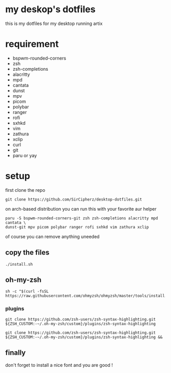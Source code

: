 # my deskop's dotfiles
this is my dotfiles for my desktop running artix

# requirement
- bspwm-rounded-corners
- zsh
- zsh-completions
- alacritty
- mpd
- cantata
- dunst
- mpv
- picom
- polybar
- ranger
- rofi
- sxhkd
- vim
- zathura
- xclip
- curl
- git
- paru or yay

# setup
first clone the repo
```
git clone https://github.com/SirCipherz/desktop-dotfiles.git
```
on arch-based distribution you can run this with your favorite aur helper

```
paru -S bspwm-rounded-corners-git zsh zsh-completions alacritty mpd cantata \
dunst-git mpv picom polybar ranger rofi sxhkd vim zathura xclip
```

of course you can remove anything uneeded

## copy the files
```
./install.sh
```

## oh-my-zsh
```
sh -c "$(curl -fsSL https://raw.githubusercontent.com/ohmyzsh/ohmyzsh/master/tools/install.sh)"
```

### plugins
```
git clone https://github.com/zsh-users/zsh-syntax-highlighting.git ${ZSH_CUSTOM:-~/.oh-my-zsh/custom}/plugins/zsh-syntax-highlighting

git clone https://github.com/zsh-users/zsh-syntax-highlighting.git ${ZSH_CUSTOM:-~/.oh-my-zsh/custom}/plugins/zsh-syntax-highlighting &&
```

## finally
don't forget to install a nice font and you are good !
